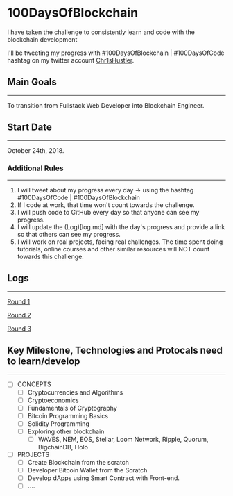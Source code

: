 # 100DaysOfBlockchain
I have taken the challenge to consistently learn and code with the blockchain development

I'll be tweeting my progress with #100DaysOfBlockchain | #100DaysOfCode hashtag on my twitter account [Chr1sHustler](https://twitter.com/Chr1sHustler).

## Main Goals
---

To transition from Fullstack Web Developer into Blockchain Engineer.


## Start Date
---
October 24th, 2018.

### Additional Rules
---

1. I will tweet about my progress every day -> using the hashtag #100DaysOfCode | #100DaysOfBlockchain
2. If I code at work, that time won't count towards the challenge.
3. I will push code to GitHub every day so that anyone can see my progress.
4. I will update the (Log)[log.md] with the day's progress and provide a link so that others can see my progress.
5. I will work on real projects, facing real challenges. The time spent doing tutorials, online courses and other similar resources will NOT count towards this challenge.

## Logs
---

[Round 1](R1.md)

[Round 2](R2.md)

[Round 3](R3.md)

## Key Milestone, Technologies and Protocals need to learn/develop
---
* [ ] CONCEPTS
    * [ ] Cryptocurrencies and Algorithms
    * [ ] Cryptoeconomics
    * [ ] Fundamentals of Cryptography
    * [ ] Bitcoin Programming Basics
    * [ ] Solidity Programming
    * [ ] Exploring other blockchain
        * [ ] WAVES, NEM, EOS, Stellar, Loom Network, Ripple, Quorum, BigchainDB, Holo
* [ ] PROJECTS
    * [ ] Create Blockchain from the scratch
    * [ ] Developer Bitcoin Wallet from the Scratch
    * [ ] Develop dApps using Smart Contract with Front-end.
    * [ ] ....
